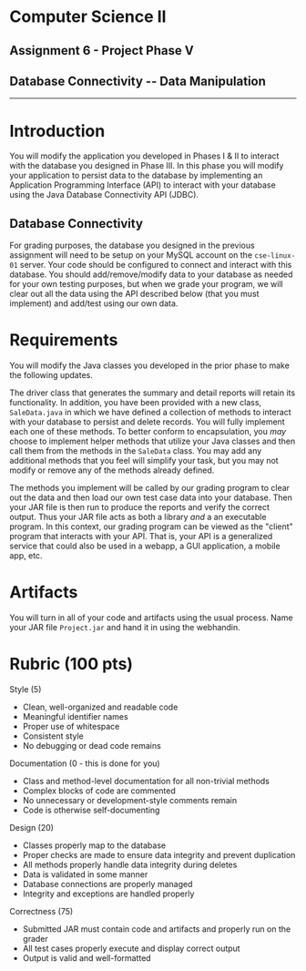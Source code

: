 # Computer Science II
## Assignment 6 - Project Phase V
## Database Connectivity -- Data Manipulation
---

# Introduction

You will modify the application you developed in Phases I & II to
interact with the database you designed in Phase III. In this phase you
will modify your application to persist data to the database by
implementing an Application Programming Interface (API) to interact with
your database using the Java Database Connectivity API (JDBC).

## Database Connectivity

For grading purposes, the database you designed in the previous
assignment will need to be setup on your MySQL account on the `cse-linux-01`
server. Your code should be configured to connect and interact with this
database. You should add/remove/modify data to your database as needed
for your own testing purposes, but when we grade your program, we will
clear out all the data using the API described below (that you must
implement) and add/test using our own data.

# Requirements

You will modify the Java classes you developed in the prior phase to
make the following updates.

The driver class that generates the summary and detail reports will
retain its functionality. In addition, you have been provided with a new
class, `SaleData.java` in which we have defined a collection of
methods to interact with your database to persist and delete records.
You will fully implement each one of these methods. To better conform to
encapsulation, you *may* choose to implement helper methods that utilize
your Java classes and then call them from the methods in the
`SaleData` class. You may add any additional methods that you
feel will simplify your task, but you may not modify or remove any of
the methods already defined.

The methods you implement will be called by our grading program to clear
out the data and then load our own test case data into your database.
Then your JAR file is then run to produce the reports and verify the
correct output. Thus your JAR file acts as both a library *and* a an
executable program. In this context, our grading program can be viewed
as the "client" program that interacts with your API. That is, your API
is a generalized service that could also be used in a webapp, a GUI
application, a mobile app, etc.

# Artifacts

You will turn in all of your code and artifacts using the usual process.
Name your JAR file `Project.jar` and hand it in using the webhandin.

# Rubric (100 pts)

Style (5)

  *  Clean, well-organized and readable code
  *  Meaningful identifier names
  *  Proper use of whitespace
  *  Consistent style
  *  No debugging or dead code remains

Documentation (0 - this is done for you)

  *  Class and method-level documentation for all non-trivial methods
  *  Complex blocks of code are commented
  *  No unnecessary or development-style comments remain
  *  Code is otherwise self-documenting

Design (20)

  *  Classes properly map to the database
  *  Proper checks are made to ensure data integrity and prevent duplication
  *  All methods properly handle data integrity during deletes
  *  Data is validated in some manner
  *  Database connections are properly managed
  *  Integrity and exceptions are handled properly

Correctness (75)

  *  Submitted JAR must contain code and artifacts and properly run on the grader
  *  All test cases properly execute and display correct output
  *  Output is valid and well-formatted
